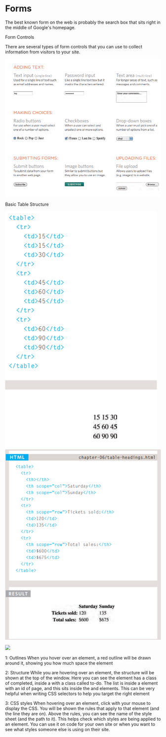 # Forms

The best known form on the web is probably the search box that sits right in the middle of Google&#39;s homepage.

Form Controls

There are several types of form controls that you can use to collect information from visitors to your site.

![](201\pic\ww.png)

Basic Table Structure

![](201/pic/tta.png) 
![](201/pic/th.png)

![](RackMultipart20210219-4-1fd0f1k_html_e3f99d6a406b990c.png)

1: Outlines When you hover over an element, a red outline will be drawn around it, showing you how much space the element

2: Structure While you are hovering over an element, the structure will be shown at the top of the window. Here you can see the element has a class of completed, inside a with a class called to-do. The list is inside a element with an id of page, and this sits inside the and elements. This can be very helpful when writing CSS selectors to help you target the right element

3: CSS styles When hovering over an element, click with your mouse to display the CSS. You will be shown the rules that apply to that element (and the line they are on). Above the rules, you can see the name of the style sheet (and the path to it). This helps check which styles are being applied to an element. You can use it on code for your own site or when you want to see what styles someone else is using on their site.